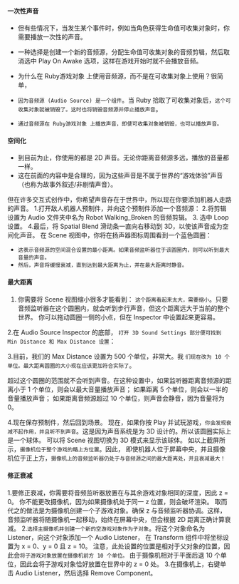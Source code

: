 #### 一次性声音
* 但有些情况下，当发生某个事件时，例如当角色获得生命值可收集对象时，你需要播放一次性的声音。
* 一种选择是创建一个新的音频源，分配生命值可收集对象的音频剪辑，然后取消选中 Play On Awake 选项，这样在游戏开始时就不会播放音频。


* 为什么在 Ruby游戏对象 上使用音频源，而不是在可收集对象上使用？很简单，
* `因为音频源 (Audio Source) 是一个组件`。当 Ruby 拾取了可收集对象后，`这个可收集对象就被销毁了。这时也将销毁音频源并停止播放声音`。
* `通过音频源在 Ruby游戏对象 上播放声音，即使可收集对象被销毁，也可以播放声音。`

#### 空间化
* 到目前为止，你使用的都是 2D 声音。无论你距离音频源多远，播放的音量都一样。
* 这在前面的内容中是合理的，因为这些声音是不属于世界的“游戏体验”声音（也称为故事外叙述/非剧情声音）。


但在许多交互式创作中，你希望声音存在于世界中，所以现在你要添加机器人走路的声音。
1.打开敌人机器人预制件，并向这个预制件添加一个音频源：
2.将剪辑设置为 Audio 文件夹中名为 Robot Walking_Broken 的音频剪辑。
3. 选中 Loop 设置。
   4.最后，将 Spatial Blend 滑动条一直向右移动到 3D，以使该声音成为空间化声音。
   在 Scene 视图中，你将在扬声器图标周围看到一个蓝色圆圈：

* `这表示音频源的空间混合设置的最小距离。如果音频监听器位于该圆圈内，则可以听到最大音量的声音。`
* `然后，声音将缓慢衰减，直到达到最大距离为止，并在最大距离时静音。`

#### 最大距离
1. 你需要将 Scene 视图缩小很多才能看到：
   `这个距离看起来太大，需要缩小`。只要音频监听器在这个圆圈内，就会听到步行声音，但这个距离远大于当前的整个世界。
   你可以拖动圆圈一侧的小点，但在 Inspector 中设置起来更容易。

2.在 Audio Source Inspector 的底部，
`打开 3D Sound Settings 部分便可找到 Min Distance 和 Max Distance 设置`：

3.目前，我们的 Max Distance 设置为 500 个单位，非常大。我
`们现在改为 10 个单位。最大距离圆圈的大小现在应该更加符合实际了`。

超过这个圆圈的范围就不会听到声音。在这种设置中，如果监听器距离音频源的距离小于 1 个单位，则会以最大音量播放声音；
如果距离 5 个单位，则会以一半的音量播放声音；
如果距离音频源超过 10 个单位，则声音会静音，因为音量将为 0。

4.现在保存预制件，然后回到场景。
现在，如果你按 Play 并试玩游戏，`你会发现衰减不起作用，并且听不到声音`。这是因为声音系统是为 3D 设计的。所以该圆圈实际上是一个球体。
可以将 Scene 视图切换为 3D 模式来显示该球体。
如以上截屏所示，`摄像机位于整个游戏的略上方位置`。因此，
即使机器人位于屏幕中央，并且摄像机位于正上方，`摄像机上的音频监听器仍处于与音频源之间的最大距离处，并且衰减最大！`

#### 修正衰减
1.要修正衰减，你需要将音频监听器放置在与其余游戏对象相同的深度，因此 z = 0。
你不能更改摄像机，因为如果摄像机处于同一 z 位置，则会破坏渲染。
取而代之的做法是为摄像机创建一个子游戏对象。确保 z 与音频监听器协调。这样，音频监听器将随摄像机一起移动，始终在屏幕中央，但会根据 2D 距离正确计算衰减。
2.`选择主摄像机并创建一个新的空游戏对象作为子对象`。将这个对象命名为 Listener，向这个对象添加一个 Audio Listener，
在 Transform 组件中将坐标设置为 x = 0、y = 0 且 z = 10。
注意，此处设置的位置是相对于父对象的位置，因此会`将子游戏对象放置在摄像机前方 10 个单位。`
由于摄像机相对于平面后退 10 个单位，因此会将子游戏对象恰好放置在世界中的 z = 0 处。
3.在摄像机上，右键单击 Audio Listener，然后选择 Remove Component。


